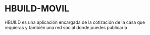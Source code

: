 # HBUILD-MOVIL
HBUILD es una aplicación encargada de la cotización de la casa que requieras y también una red social donde puedes publicarla
